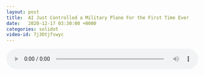 ```yaml
---
layout: post
title:  AI Just Controlled a Military Plane For the First Time Ever
date:   2020-12-17 03:30:00 +0000
categories: solidot
video-id: 7j3Otjfswyc
---
```


<audio src="/assets/7e4897b713cafe29c8070853117898be.mp3" style="width: 100%;" controls></audio>

